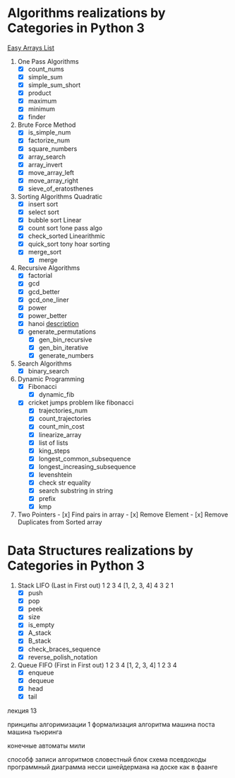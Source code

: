 # Algorithms realizations by Categories in Python 3

[Easy Arrays List](https://github.com/Avutzhan/mastering_algorithms/blob/main/docs/easy/arrays.md) 

1. One Pass Algorithms
    - [x] count_nums
    - [x] simple_sum
    - [x] simple_sum_short
    - [x] product
    - [x] maximum
    - [x] minimum
    - [x] finder

2. Brute Force Method
    - [x] is_simple_num
    - [x] factorize_num
    - [x] square_numbers
    - [x] array_search
    - [x] array_invert
    - [x] move_array_left
    - [x] move_array_right
    - [x] sieve_of_eratosthenes

3. Sorting Algorithms Quadratic
    - [x] insert sort
    - [x] select sort
    - [x] bubble sort Linear
    - [x] count sort !one pass algo
    - [x] check_sorted Linearithmic
    - [x] quick_sort tony hoar sorting
    - [x] merge_sort
        - [x] merge

4. Recursive Algorithms
    - [x] factorial
    - [x] gcd
    - [x] gcd_better
    - [x] gcd_one_liner
    - [x] power
    - [x] power_better
    - [x] hanoi [description](https://pythobyte.com/tower-of-hanoi-python-01725/)
    - [x] generate_permutations
        - [x] gen_bin_recursive
        - [x] gen_bin_iterative
        - [x] generate_numbers

5. Search Algorithms
    - [x] binary_search

6. Dynamic Programming
    - [x] Fibonacci
        - [x] dynamic_fib
    - [x] cricket jumps problem like fibonacci
        - [x] trajectories_num
        - [x] count_trajectories
        - [x] count_min_cost
        - [x] linearize_array
        - [x] list of lists
        - [x] king_steps
        - [x] longest_common_subsequence
        - [x] longest_increasing_subsequence
        - [x] levenshtein
        - [x] check str equality
        - [x] search substring in string
        - [x] prefix
        - [x] kmp
7. Two Pointers
        - [x] Find pairs in array
        - [x] Remove Element
        - [x] Remove Duplicates from Sorted array
       
# Data Structures realizations by Categories in Python 3

1. Stack LIFO (Last in First out) 1 2 3 4 [1, 2, 3, 4] 4 3 2 1
    - [x] push 
    - [x] pop 
    - [x] peek 
    - [x] size 
    - [x] is_empty 
    - [x] A_stack 
    - [x] B_stack 
    - [x] check_braces_sequence
    - [x] reverse_polish_notation
2. Queue FIFO (First in First out) 1 2 3 4 [1, 2, 3, 4] 1 2 3 4
    - [x] enqueue 
    - [x] dequeue
    - [x] head
    - [x] tail
 
лекция 13

принципы алгоримизации
1 формализация алгоритма
машина поста
машина тьюринга

конечные автоматы мили

способф записи алгоритмов
словестный 
блок схема
псевдокоды
программный
диаграмма несси шнейдермана
на доске как в фаанге

